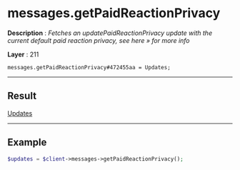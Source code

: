 # messages.getPaidReactionPrivacy

**Description** : *Fetches an updatePaidReactionPrivacy update with the current default paid reaction privacy, see here &raquo; for more info*

**Layer** : 211

```tl
messages.getPaidReactionPrivacy#472455aa = Updates;
```

---

## Result

[Updates](type/Updates)

---

## Example

```php
$updates = $client->messages->getPaidReactionPrivacy();
```